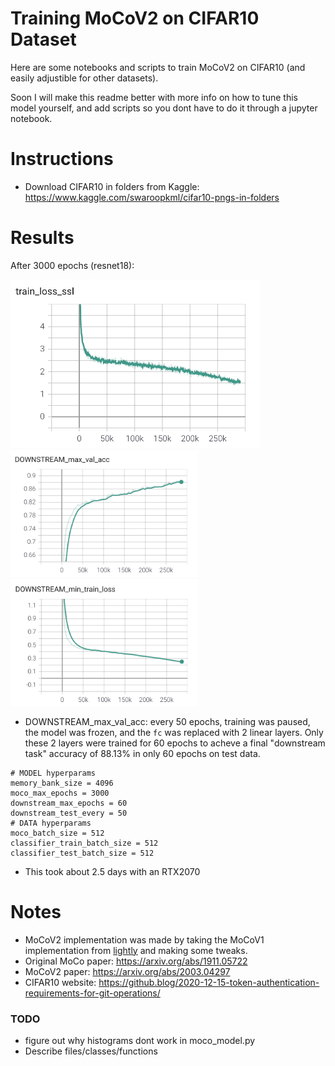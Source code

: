 # Training MoCoV2 on CIFAR10 Dataset

Here are some notebooks and scripts to train MoCoV2 on CIFAR10 (and easily adjustible for other datasets).

Soon I will make this readme better with more info on how to tune this model yourself, and add scripts so you dont have to do it through a jupyter notebook.

# Instructions
- Download CIFAR10 in folders from Kaggle: https://www.kaggle.com/swaroopkml/cifar10-pngs-in-folders

# Results
After 3000 epochs (resnet18):

<p float="left">
  <img src="./imgs/results/3000eps/train_loss_ssl.png?raw=true" width="400" />
  <br>
  <img src="./imgs/results/3000eps/downstream_max_val_acc_8813.png?raw=true" width="300" /> 
  <img src="./imgs/results/3000eps/downstream_min_trian_loss.png?raw=true" width="300" />
</p>

- DOWNSTREAM_max_val_acc: every 50 epochs, training was paused, the model was frozen, and the `fc` was replaced with 2 linear layers. Only these 2 layers were trained for 60 epochs to acheve a final "downstream task" accuracy of 88.13% in only 60 epochs on test data.
```
# MODEL hyperparams
memory_bank_size = 4096
moco_max_epochs = 3000
downstream_max_epochs = 60
downstream_test_every = 50
# DATA hyperparams
moco_batch_size = 512
classifier_train_batch_size = 512
classifier_test_batch_size = 512
```
- This took about 2.5 days with an RTX2070

# Notes
- MoCoV2 implementation was made by taking the MoCoV1 implementation from [lightly](https://docs.lightly.ai/tutorials/package/tutorial_moco_memory_bank.html) and making some tweaks.
- Original MoCo paper: https://arxiv.org/abs/1911.05722
- MoCoV2 paper: https://arxiv.org/abs/2003.04297
- CIFAR10 website: https://github.blog/2020-12-15-token-authentication-requirements-for-git-operations/

### TODO
- figure out why histograms dont work in moco_model.py
- Describe files/classes/functions
